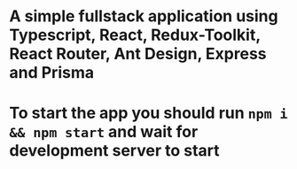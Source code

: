 # A simple fullstack application using Typescript, React, Redux-Toolkit, React Router, Ant Design, Express and Prisma
# To start the app you should run `npm i && npm start` and wait for development server to start